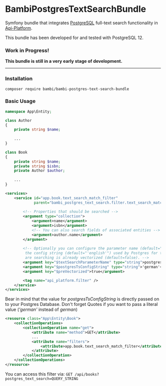 # BambiPostgresTextSearchBundle

Symfony bundle that integrates [PostgreSQL](https://www.postgresql.org/)
full-text search functionality in [Api-Platform](https://api-platform.com/).

This bundle has been developed for and tested with PostgreSQL 12.

### Work in Progress!
__This bundle is still in a very early stage of development.__

---

### Installation
`composer require bambi/bambi-postgres-text-search-bundle`

### Basic Usage
```php
namespace App\Entity;

class Author
{
    private string $name;
    
    ...
}

class Book
{
    private string $name;
    private string $isbn;
    private Author $author;
    
    ...
}
```
```xml
<services>
    <service id="app.book.text_search_match_filter"
             parent="bambi_postgres_text_search.filter.text_search_match_filter">
        
        <!-- Properties that should be searched -->
        <argument type="collection">
            <argument>name</argument>
            <argument>isbn</argument>
            <!-- You can also search fields of associated entities -->
            <argument>author.name</argument>
        </argument>
        
        <!-- Optionally you can configure the parameter name (default="ts_query") for the for the API,
         the config string (default="'english'") used by Postgres for text search and if the column you
         are searching is already vectorized (default=false). -->
        <argument key="$textSearchParameterName" type="string">postgres_text_search</argument>
        <argument key="$postgresTsConfigString" type="string">'german'</argument>
        <argument key="$preVectorized">true</argument>

        <tag name="api_platform.filter" />
    </service>
</services>
```
Bear in mind that the value for _postgresTsConfigString_ is directly passed on to your Postgres Database. Don't forget Quotes if you want to pass a literal value (_'german'_ instead of _german_)
```xml
<resource class="App\Entity\Book">
    <collectionOperations>
        <collectionOperation name="get">
            <attribute name="method">GET</attribute>
            ...
            <attribute name="filters">
                <attribute>app.book.text_search_match_filter</attribute>
            </attribute>
        </collectionOperation>
    </collectionOperations>
</resource>
```
You can access this filter via:
`GET /api/books?postgres_text_search=QUERY_STRING`
